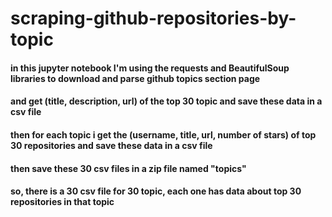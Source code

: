 # scraping-github-repositories-by-topic
#### in this jupyter notebook I'm using the requests and BeautifulSoup libraries to download and parse github topics section page 
#### and get (title, description, url)  of the top 30 topic and save these data in a csv file 
#### then for each topic i get the (username, title, url, number of stars) of top 30 repositories and save these data in a csv file 
#### then save these 30 csv files in a zip file named "topics"
#### so, there is a 30 csv file for 30 topic, each one has data about top 30 repositories in that topic
